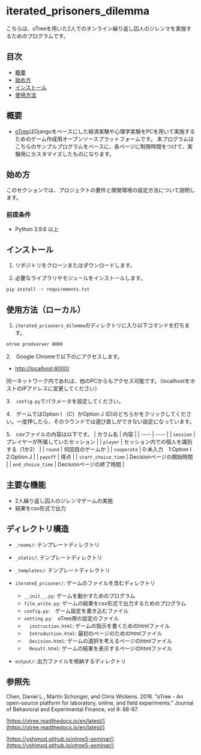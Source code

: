 # iterated_prisoners_dilemma

こちらは、oTreeを用いた2人でのオンライン繰り返し囚人のジレンマを実施するためのプログラムです。

## 目次

- [概要](#概要)
- [始め方](#始め方)
- [インストール](#インストール)
- [使用方法](#使用方法)

## 概要

- [oTree](https://github.com/oTree-org/oTree)はDjangoをベースにした経済実験や心理学実験をPCを用いて実施するためのゲーム作成用オープンソースプラットフォームです。
本プログラムはこちらのサンプルプログラムをベースに、各ページに制限時間をつけて、実験用にカスタマイズしたものになります。

## 始め方

このセクションでは、プロジェクトの要件と開発環境の設定方法について説明します。

### 前提条件

- Python 3.9.6 以上

## インストール

1. リポジトリをクローンまたはダウンロードします。

2. 必要なライブラリやモジュールをインストールします。
```bash
pip install -r requirements.txt
```

## 使用方法（ローカル）

1. `iterated_prisoners_dilemma`のディレクトリに入り以下コマンドを打ちます。
```bash
otree prodserver 8000
```
2.　Google Chromeで以下のにアクセスします。

- [http://localhost:8000/](http://localhost:8000/)

同一ネットワーク内であれば、他のPCからもアクセス可能です。（localhostをホストのIPアドレスに変更してください）

3.　`config.py`でパラメータを設定してください。

4.　ゲームではOption I （C）かOption J (D)のどちらかをクリックしてください。一度押したら、そのラウンドでは選び直しができない設定になっています。

5.　csvファイルの内容は以下です。
| カラム名 | 内容 |
| ---- | ---- |
| `session` | プレイヤーが所属していたセッション |
| `player` | セッション内での個人を識別する（1か2） |
| `round` | 何回目のゲームか |
| `cooperate` | 0:未入力　1:Option I 2:Option J |
| `payoff` | 得点 |
| `start_choice_time` | Decisionページの開始時間 |
| `end_choice_time` | Decisionページの終了時間 |


## 主要な機能
- 2人繰り返し囚人のジレンマゲームの実施
- 結果をcsv形式で出力

## ディレクトリ構造
- `_rooms/`: テンプレートディレクトリ
- `_static/`: テンプレートディレクトリ
- `_templates/`: テンプレートディレクトリ

  
- `iterated_prisoner/`: ゲームのファイルを含むディレクトリ
  - `__init__.py`: ゲームを動かすためのプログラム
  - `file_write.py`: ゲームの結果をcsv形式で出力するためのプログラム
  - `config.py`:　ゲーム設定を書き込むファイル
  - `setting.py`:　oTree用の設定のファイル
  - 　`instruction.html`: ゲームの指示を書くためのhtmlファイル
  - 　`Introduction.html`: 最初のページのためのhtmlファイル
  - 　`Decision.html`: ゲームの選択を考えるページのhtmlファイル
  - 　`Result.html`: ゲームの結果を表示するページのhtmlファイル

- `output/`: 出力ファイルを格納するディレクトリ


## 参照先

Chen, Daniel L., Martin Schonger, and Chris Wickens.
2016. "oTree - An open-source platform for laboratory, online, and field experiments."
Journal of Behavioral and Experimental Finance, vol 9: 88-97.

[https://otree.readthedocs.io/en/latest/](https://otree.readthedocs.io/en/latest/)

[https://yshimod.github.io/otree5-seminar/](https://yshimod.github.io/otree5-seminar/)

